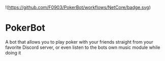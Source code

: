 !(https://github.com/F0903/PokerBot/workflows/NetCore/badge.svg)
# PokerBot

A bot that allows you to play poker with your friends straight from your favorite Discord server, or even listen to the bots own music module while doing it
